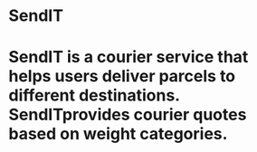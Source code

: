 # SendIT
# SendIT is a courier service that helps users deliver parcels to different destinations. SendITprovides courier quotes based on weight categories.
